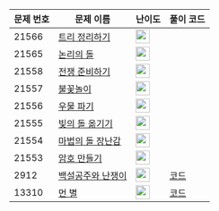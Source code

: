 | 문제 번호 | 문제 이름 | 난이도 | 풀이 코드 |
| --- | --- | --- | --- |
| 21566 | [트리 정리하기](https://www.acmicpc.net/problem/21566) | <img height="25px" width="25px=" src="https://static.solved.ac/tier_small/17.svg"/> |  |
| 21565 | [논리의 돌](https://www.acmicpc.net/problem/21565) | <img height="25px" width="25px=" src="https://static.solved.ac/tier_small/20.svg"/> |  |
| 21558 | [전쟁 준비하기](https://www.acmicpc.net/problem/21558) | <img height="25px" width="25px=" src="https://static.solved.ac/tier_small/10.svg"/> |  |
| 21557 | [불꽃놀이](https://www.acmicpc.net/problem/21557) | <img height="25px" width="25px=" src="https://static.solved.ac/tier_small/6.svg"/> |  |
| 21556 | [우물 파기](https://www.acmicpc.net/problem/21556) | <img height="25px" width="25px=" src="https://static.solved.ac/tier_small/15.svg"/> |  |
| 21555 | [빛의 돌 옮기기](https://www.acmicpc.net/problem/21555) | <img height="25px" width="25px=" src="https://static.solved.ac/tier_small/9.svg"/> |  |
| 21554 | [마법의 돌 장난감](https://www.acmicpc.net/problem/21554) | <img height="25px" width="25px=" src="https://static.solved.ac/tier_small/7.svg"/> |  |
| 21553 | [암호 만들기](https://www.acmicpc.net/problem/21553) | <img height="25px" width="25px=" src="https://static.solved.ac/tier_small/3.svg"/> |  |
| 2912 | [백설공주와 난쟁이](https://www.acmicpc.net/problem/2912) | <img height="25px" width="25px=" src="https://static.solved.ac/tier_small/18.svg"/> | [코드](<https://github.com/ingyu1008/Algorithm-Problem-Solving/tree/master/Baekjoon%20Online%20Judge/백설공주와 난쟁이/solution.cpp>) |
| 13310 | [먼 별](https://www.acmicpc.net/problem/13310) | <img height="25px" width="25px=" src="https://static.solved.ac/tier_small/21.svg"/> | [코드](<https://github.com/ingyu1008/Algorithm-Problem-Solving/tree/master/Baekjoon%20Online%20Judge/먼 별/solution.cpp>) |
